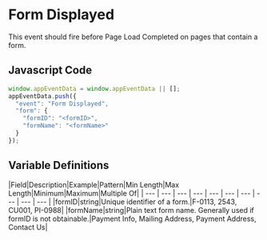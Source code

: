 # Form Displayed

This event should fire before Page Load Completed on pages that contain a form.

## Javascript Code

```js
window.appEventData = window.appEventData || [];
appEventData.push({
  "event": "Form Displayed",
  "form": {
    "formID": "<formID>",
    "formName": "<formName>"
  }
});
```
## Variable Definitions

|Field|Description|Example|Pattern|Min Length|Max Length|Minimum|Maximum|Multiple Of|
| --- | --- | --- | --- | --- | --- | --- | --- | --- | --- |
|formID|string|Unique identifier of a form.|F-0113, 2543, CU001, PI-0988|
|formName|string|Plain text form name. Generally used if formID is not obtainable.|Payment Info, Mailing Address, Payment Address, Contact Us|